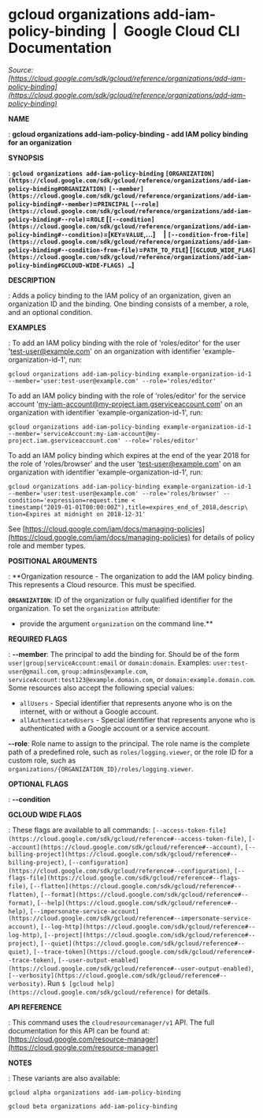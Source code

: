 # gcloud organizations add-iam-policy-binding  |  Google Cloud CLI Documentation

*Source: [https://cloud.google.com/sdk/gcloud/reference/organizations/add-iam-policy-binding](https://cloud.google.com/sdk/gcloud/reference/organizations/add-iam-policy-binding)*

**NAME**

: **gcloud organizations add-iam-policy-binding - add IAM policy binding for an organization**

**SYNOPSIS**

: **`gcloud organizations add-iam-policy-binding` `[ORGANIZATION](https://cloud.google.com/sdk/gcloud/reference/organizations/add-iam-policy-binding#ORGANIZATION)` `[--member](https://cloud.google.com/sdk/gcloud/reference/organizations/add-iam-policy-binding#--member)`=`PRINCIPAL` `[--role](https://cloud.google.com/sdk/gcloud/reference/organizations/add-iam-policy-binding#--role)`=`ROLE` [`[--condition](https://cloud.google.com/sdk/gcloud/reference/organizations/add-iam-policy-binding#--condition)`=[`KEY`=`VALUE`,…]     | `[--condition-from-file](https://cloud.google.com/sdk/gcloud/reference/organizations/add-iam-policy-binding#--condition-from-file)`=`PATH_TO_FILE`] [`[GCLOUD_WIDE_FLAG](https://cloud.google.com/sdk/gcloud/reference/organizations/add-iam-policy-binding#GCLOUD-WIDE-FLAGS) …`]**

**DESCRIPTION**

: Adds a policy binding to the IAM policy of an organization, given an
organization ID and the binding. One binding consists of a member, a role, and
an optional condition.

**EXAMPLES**

: To add an IAM policy binding with the role of 'roles/editor' for the user
'test-user@example.com' on an organization with identifier
'example-organization-id-1', run:

```
gcloud organizations add-iam-policy-binding example-organization-id-1 --member='user:test-user@example.com' --role='roles/editor'
```

To add an IAM policy binding with the role of 'roles/editor' for the service
account 'my-iam-account@my-project.iam.gserviceaccount.com' on an organization
with identifier 'example-organization-id-1', run:

```
gcloud organizations add-iam-policy-binding example-organization-id-1 --member='serviceAccount:my-iam-account@my-project.iam.gserviceaccount.com' --role='roles/editor'
```

To add an IAM policy binding which expires at the end of the year 2018 for the
role of 'roles/browser' and the user 'test-user@example.com' on an organization
with identifier 'example-organization-id-1', run:

```
gcloud organizations add-iam-policy-binding example-organization-id-1 --member='user:test-user@example.com' --role='roles/browser' --condition='expression=request.time <
timestamp("2019-01-01T00:00:00Z"),title=expires_end_of_2018,descrip\
tion=Expires at midnight on 2018-12-31'
```

See [https://cloud.google.com/iam/docs/managing-policies](https://cloud.google.com/iam/docs/managing-policies)
for details of policy role and member types.

**POSITIONAL ARGUMENTS**

: **Organization resource - The organization to add the IAM policy binding. This
represents a Cloud resource.
This must be specified.

**`ORGANIZATION`**:
ID of the organization or fully qualified identifier for the organization.
To set the `organization` attribute:

- provide the argument `organization` on the command line.**

**REQUIRED FLAGS**

: **--member**:
The principal to add the binding for. Should be of the form
`user|group|serviceAccount:email` or `domain:domain`.
Examples: `user:test-user@gmail.com`,
`group:admins@example.com`,
`serviceAccount:test123@example.domain.com`, or
`domain:example.domain.com`.
Some resources also accept the following special values:

- `allUsers` - Special identifier that represents anyone who is on the
internet, with or without a Google account.
- `allAuthenticatedUsers` - Special identifier that represents anyone
who is authenticated with a Google account or a service account.

**--role**:
Role name to assign to the principal. The role name is the complete path of a
predefined role, such as `roles/logging.viewer`, or the role ID for a
custom role, such as
`organizations/{ORGANIZATION_ID}/roles/logging.viewer`.

**OPTIONAL FLAGS**

: **--condition**

**GCLOUD WIDE FLAGS**

: These flags are available to all commands: `[--access-token-file](https://cloud.google.com/sdk/gcloud/reference#--access-token-file)`,
`[--account](https://cloud.google.com/sdk/gcloud/reference#--account)`, `[--billing-project](https://cloud.google.com/sdk/gcloud/reference#--billing-project)`,
`[--configuration](https://cloud.google.com/sdk/gcloud/reference#--configuration)`,
`[--flags-file](https://cloud.google.com/sdk/gcloud/reference#--flags-file)`,
`[--flatten](https://cloud.google.com/sdk/gcloud/reference#--flatten)`, `[--format](https://cloud.google.com/sdk/gcloud/reference#--format)`, `[--help](https://cloud.google.com/sdk/gcloud/reference#--help)`, `[--impersonate-service-account](https://cloud.google.com/sdk/gcloud/reference#--impersonate-service-account)`,
`[--log-http](https://cloud.google.com/sdk/gcloud/reference#--log-http)`,
`[--project](https://cloud.google.com/sdk/gcloud/reference#--project)`, `[--quiet](https://cloud.google.com/sdk/gcloud/reference#--quiet)`, `[--trace-token](https://cloud.google.com/sdk/gcloud/reference#--trace-token)`, `[--user-output-enabled](https://cloud.google.com/sdk/gcloud/reference#--user-output-enabled)`,
`[--verbosity](https://cloud.google.com/sdk/gcloud/reference#--verbosity)`.
Run `$ [gcloud help](https://cloud.google.com/sdk/gcloud/reference)` for details.

**API REFERENCE**

: This command uses the `cloudresourcemanager/v1` API. The full
documentation for this API can be found at: [https://cloud.google.com/resource-manager](https://cloud.google.com/resource-manager)

**NOTES**

: These variants are also available:

```
gcloud alpha organizations add-iam-policy-binding
```

```
gcloud beta organizations add-iam-policy-binding
```